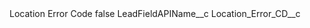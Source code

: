 <?xml version="1.0" encoding="UTF-8"?>
<CustomMetadata xmlns="http://soap.sforce.com/2006/04/metadata" xmlns:xsi="http://www.w3.org/2001/XMLSchema-instance" xmlns:xsd="http://www.w3.org/2001/XMLSchema">
    <label>Location Error Code</label>
    <protected>false</protected>
    <values>
        <field>LeadFieldAPIName__c</field>
        <value xsi:type="xsd:string">Location_Error_CD__c</value>
    </values>
</CustomMetadata>
